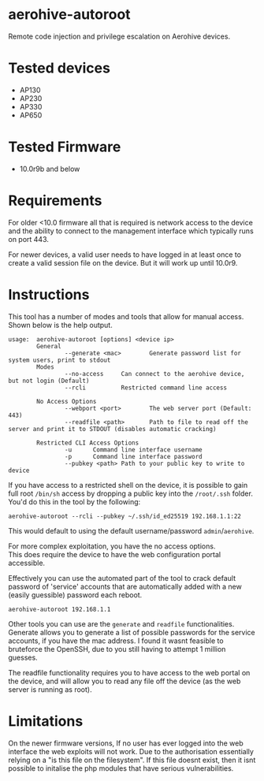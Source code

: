 # aerohive-autoroot
Remote code injection and privilege escalation on Aerohive devices.

# Tested devices

- AP130
- AP230
- AP330
- AP650

# Tested Firmware

- 10.0r9b and below

# Requirements
For older <10.0 firmware all that is required is network access to the device and the ability to connect to the management interface which typically runs on port 443.

For newer devices, a valid user needs to have logged in at least once to create a valid session file on the device. But it will work up until 10.0r9. 

# Instructions

This tool has a number of modes and tools that allow for manual access. Shown below is the help output.

```
usage:  aerohive-autoroot [options] <device ip>
        General
                --generate <mac>        Generate password list for system users, print to stdout
        Modes
                --no-access     Can connect to the aerohive device, but not login (Default)
                --rcli          Restricted command line access

        No Access Options
                --webport <port>        The web server port (Default: 443)
                --readfile <path>       Path to file to read off the server and print it to STDOUT (disables automatic cracking)

        Restricted CLI Access Options
                -u      Command line interface username
                -p      Command line interface password
                --pubkey <path> Path to your public key to write to device
```


If you have access to a restricted shell on the device, it is possible to gain full root `/bin/sh` access by dropping a public key into the `/root/.ssh` folder.
You'd do this in the tool by the following:

```
aerohive-autoroot --rcli --pubkey ~/.ssh/id_ed25519 192.168.1.1:22
```
This would default to using the default username/password `admin`/`aerohive`.  
  
For more complex exploitation, you have the no access options.  
This does require the device to have the web configuration portal accessible.  

Effectively you can use the automated part of the tool to crack default password of 'service' accounts that are automatically added with a new (easily guessible) password each reboot. 

```
aerohive-autoroot 192.168.1.1
```

Other tools you can use are the `generate` and `readfile` functionalities. 
Generate allows you to generate a list of possible passwords for the service accounts, if you have the mac address. I found it wasnt feasible to bruteforce the OpenSSH, due to you still having to attempt 1 million guesses. 

The readfile functionality requires you to have access to the web portal on the device, and will allow you to read any file off the device (as the web server is running as root).


# Limitations
On the newer firmware versions, If no user has ever logged into the web interface the web exploits will not work. Due to the authorisation essentially relying on a "is this file on the filesystem". 
If this file doesnt exist, then it isnt possible to initalise the php modules that have serious vulnerabilities. 
